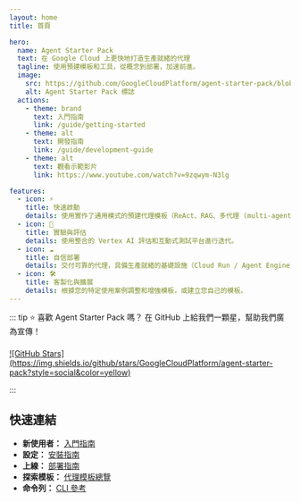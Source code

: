 ```yaml
---
layout: home
title: 首頁

hero:
  name: Agent Starter Pack
  text: 在 Google Cloud 上更快地打造生產就緒的代理
  tagline: 使用預建模板和工具，從概念到部署，加速前進。
  image:
    src: https://github.com/GoogleCloudPlatform/agent-starter-pack/blob/main/docs/images/logo.png?raw=true
    alt: Agent Starter Pack 標誌
  actions:
    - theme: brand
      text: 入門指南
      link: /guide/getting-started
    - theme: alt
      text: 開發指南
      link: /guide/development-guide
    - theme: alt
      text: 觀看示範影片
      link: https://www.youtube.com/watch?v=9zqwym-N3lg

features:
  - icon: ⚡️
    title: 快速啟動
    details: 使用實作了通用模式的預建代理模板（ReAct、RAG、多代理 (multi-agent)、即時多模態 API (Live Multimodal API)）快速開始。
  - icon: 🧪
    title: 實驗與評估
    details: 使用整合的 Vertex AI 評估和互動式測試平台進行迭代。
  - icon: ☁️
    title: 自信部署
    details: 交付可靠的代理，具備生產就緒的基礎設施（Cloud Run / Agent Engine），並包含監控、可觀測性和 CI/CD。
  - icon: 🛠️
    title: 客製化與擴展
    details: 根據您的特定使用案例調整和增強模板，或建立您自己的模板。
---
```


::: tip ⭐ 喜歡 Agent Starter Pack 嗎？
在 GitHub 上給我們一顆星，幫助我們廣為宣傳！

<a href="https://github.com/GoogleCloudPlatform/agent-starter-pack/stargazers" target="_blank" rel="noopener noreferrer" style="display: inline-block; margin-top: 8px;">
  ![GitHub Stars](https://img.shields.io/github/stars/GoogleCloudPlatform/agent-starter-pack?style=social&color=yellow)
</a>

:::

## 快速連結

- **新使用者：** [入門指南](/guide/getting-started)
- **設定：** [安裝指南](/guide/installation)
- **上線：** [部署指南](/guide/deployment)
- **探索模板：** [代理模板總覽](/agents/overview)
- **命令列：** [CLI 參考](/cli/)